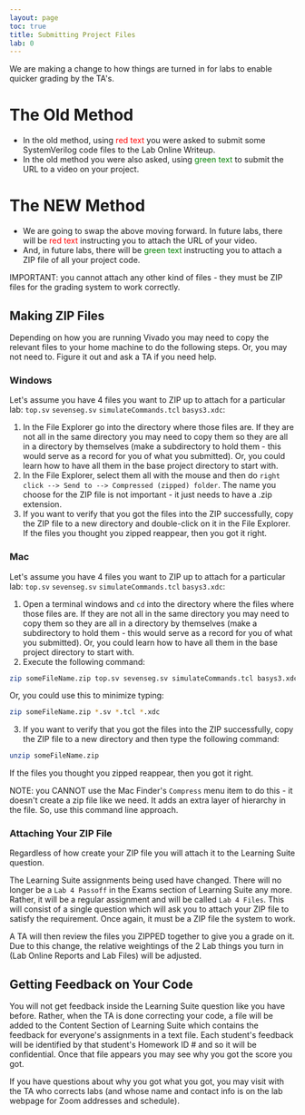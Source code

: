 ```yaml
---
layout: page
toc: true
title: Submitting Project Files
lab: 0
---
```


We are making a change to how things are turned in for labs to enable quicker grading by the TA's.

# The Old Method
* In the old method, using <span style="color:red">red text</span> you were asked to submit some SystemVerilog code files to the Lab Online Writeup.
* In the old method you were also asked, using <span style="color:green">green text</span> to submit the URL to a video on your project.

# The NEW Method
* We are going to swap the above moving forward. In future labs, there will be <span style="color:red">red text</span> instructing you to attach the URL of your video.
* And, in future labs, there will be <span style="color:green">green text</span> instructing you to attach a ZIP file of all your project code.

IMPORTANT: you cannot attach any other kind of files - they must be ZIP files for the grading system to work correctly.

## Making ZIP Files
Depending on how you are running Vivado you may need to copy the relevant files to your home machine to do the following steps. Or, you may not need to. Figure it out and ask a TA if you need help.

### Windows
Let's assume you have 4 files you want to ZIP up to attach for a particular lab: `top.sv` `sevenseg.sv` `simulateCommands.tcl` `basys3.xdc`:
1. In the File Explorer go into the directory where those files are. If they are not all in the same directory you may need to copy them so they are all in a directory by themselves (make a subdirectory to hold them - this would serve as a record for you of what you submitted). Or, you could learn how to have all them in the base project directory to start with.
2. In the File Explorer, select them all with the mouse and then do `right click --> Send to --> Compressed (zipped) folder`. The name you choose for the ZIP file is not important - it just needs to have a .zip extension.
3. If you want to verify that you got the files into the ZIP successfully, copy the ZIP file to a new directory and double-click on it in the File Explorer. If the files you thought you zipped reappear, then you got it right.

### Mac
Let's assume you have 4 files you want to ZIP up to attach for a particular lab: `top.sv` `sevenseg.sv` `simulateCommands.tcl` `basys3.xdc`:
1. Open a terminal windows and `cd` into the directory where the files where those files are. If they are not all in the same directory you may need to copy them so they are all in a directory by themselves (make a subdirectory to hold them - this would serve as a record for you of what you submitted). Or, you could learn how to have all them in the base project directory to start with.
2. Execute the following command:
```sh
zip someFileName.zip top.sv sevenseg.sv simulateCommands.tcl basys3.xdc
```
Or, you could use this to minimize typing:
```sh
zip someFileName.zip *.sv *.tcl *.xdc
```
3. If you want to verify that you got the files into the ZIP successfully, copy the ZIP file to a new directory and then type the following command:
```sh
unzip someFileName.zip
```
If the files you thought you zipped reappear, then you got it right.

NOTE: you CANNOT use the Mac Finder's `Compress` menu item to do this - it doesn't create a zip file like we need. It adds an extra layer of hierarchy in the file. So, use this command line approach.

### Attaching Your ZIP File
Regardless of how create your ZIP file you will attach it to the Learning Suite question.

The Learning Suite assignments being used have changed. There will no longer be a `Lab 4 Passoff` in the Exams section of Learning Suite any more. Rather, it will be a regular assignment and will be called `Lab 4 Files`. This will consist of a single question which will ask you to attach your ZIP file to satisfy the requirement. Once again, it must be a ZIP file the system to work.

A TA will then review the files you ZIPPED together to give you a grade on it. Due to this change, the relative weightings of the 2 Lab things you turn in (Lab Online Reports and Lab Files) will be adjusted.

## Getting Feedback on Your Code
You will not get feedback inside the Learning Suite question like you have before. Rather, when the TA is done correcting your code, a file will be added to the Content Section of Learning Suite which contains the feedback for everyone's assignments in a text file. Each student's feedback will be identified by that student's Homework ID # and so it will be confidential. Once that file appears you may see why you got the score you got.

If you have questions about why you got what you got, you may visit with the TA who corrects labs (and whose name and contact info is on the lab webpage for Zoom addresses and schedule).